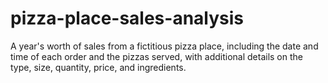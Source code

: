 # pizza-place-sales-analysis
A year's worth of sales from a fictitious pizza place, including the date and time of each order and the pizzas served, with additional details on the type, size, quantity, price, and ingredients.
